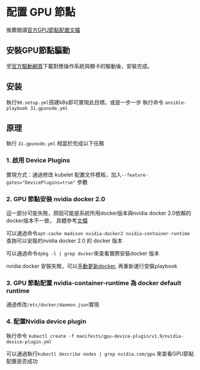 # 配置 GPU 節點

推薦閱讀[官方GPU節點配置文檔](https://kubernetes.io/docs/tasks/manage-gpus/scheduling-gpus/)

## 安裝GPU節點驅動

至[官方驅動網頁](http://www.nvidia.com/Download/index.aspx?lang=en-uk)下載對應操作系統與顯卡的驅動後，安裝完成。

## 安装

執行`90.setup.yml`搭建k8s即可實現此目標。或是一步一步
執行命令 `ansible-playbook 31.gpunode.yml`

## 原理 

執行 `31.gpunode.yml` 相當於完成以下任務

### 1. 啟用 Device Plugins

實現方式：通過修改 kubelet 配置文件模板，加入`--feature-gates="DevicePlugins=true"` 參數

### 2. GPU 節點安裝 nvidia docker 2.0
這一部分可能失敗，原因可能是系統所用docker版本與nvidia docker 2.0依賴的docker版本不一致，
具體參考[文檔](https://github.com/NVIDIA/nvidia-docker/wiki/Frequently-Asked-Questions)

    
可以通過命令`apt-cache madison nvidia-docker2 nvidia-container-runtime`查詢可以安裝的nvidia docker 2.0 
的 docker 版本
    
可以通過命令`dpkg -l | grep docker`來查看實際安裝docker 版本
    
nvidia docker 安裝失敗，可以[手動更新docker](https://docs.docker.com/engine/installation/linux/docker-ce/ubuntu/#upgrade-docker-ce),
再重新運行安裝playbook


### 3. GPU 節點配置 nvidia-container-runtime 為 docker default runtime

通過修改`/etc/docker/daemon.json`實現

### 4. 配置Nvidia device plugin
執行命令 `kubectl create -f manifests/gpu-device-plugin/v1.9/nvidia-device-plugin.yml`

可以通過執行`kubectl describe nodes | grep nvidia.com/gpu` 來查看GPU節點配置是否成功